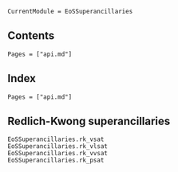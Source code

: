 ```@meta
CurrentModule = EoSSuperancillaries
```

## Contents

```@contents
Pages = ["api.md"]
```

## Index

```@index
Pages = ["api.md"]
```

## Redlich-Kwong superancillaries
```@docs
EoSSuperancillaries.rk_vsat
EoSSuperancillaries.rk_vlsat
EoSSuperancillaries.rk_vvsat
EoSSuperancillaries.rk_psat
```